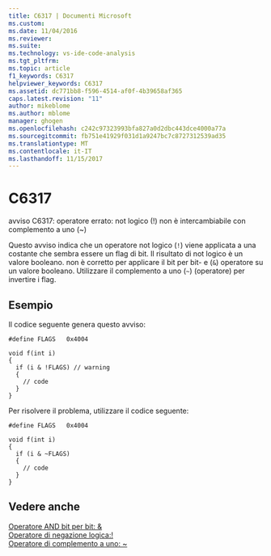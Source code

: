 ```yaml
---
title: C6317 | Documenti Microsoft
ms.custom: 
ms.date: 11/04/2016
ms.reviewer: 
ms.suite: 
ms.technology: vs-ide-code-analysis
ms.tgt_pltfrm: 
ms.topic: article
f1_keywords: C6317
helpviewer_keywords: C6317
ms.assetid: dc771bb8-f596-4514-af0f-4b39658af365
caps.latest.revision: "11"
author: mikeblome
ms.author: mblome
manager: ghogen
ms.openlocfilehash: c242c97323993bfa827a0d2dbc443dce4000a77a
ms.sourcegitcommit: fb751e41929f031d1a9247bc7c8727312539ad35
ms.translationtype: MT
ms.contentlocale: it-IT
ms.lasthandoff: 11/15/2017
---
```

# <a name="c6317"></a>C6317
avviso C6317: operatore errato: not logico (!) non è intercambiabile con complemento a uno (~)  
  
 Questo avviso indica che un operatore not logico (`!`) viene applicata a una costante che sembra essere un flag di bit. Il risultato di not logico è un valore booleano. non è corretto per applicare il bit per bit- e (`&`) operatore su un valore booleano. Utilizzare il complemento a uno (`~`) (operatore) per invertire i flag.  
  
## <a name="example"></a>Esempio  
 Il codice seguente genera questo avviso:  
  
```  
#define FLAGS   0x4004  
  
void f(int i)  
{  
  if (i & !FLAGS) // warning  
  {   
    // code  
  }  
}  
```  
  
 Per risolvere il problema, utilizzare il codice seguente:  
  
```  
#define FLAGS   0x4004  
  
void f(int i)  
{  
  if (i & ~FLAGS)  
  {  
    // code  
  }  
}  
```  
  
## <a name="see-also"></a>Vedere anche  
 [Operatore AND bit per bit: &](/cpp/cpp/bitwise-and-operator-amp)   
 [Operatore di negazione logica:!](http://msdn.microsoft.com/Library/650add9f-a7bc-426c-b01d-5fc6a81c8b62)   
 [Operatore di complemento a uno: ~](http://msdn.microsoft.com/Library/4bf81967-34f7-4b4b-aade-fd03d5da0174)